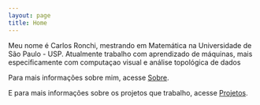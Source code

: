 ```yaml
---
layout: page
title: Home
---
```


Meu nome é Carlos Ronchi, mestrando em Matemática na Universidade
de São Paulo - USP. Atualmente trabalho com aprendizado de máquinas, mais especificamente
com computaçao visual e análise topológica de dados

Para mais informações sobre mim, acesse <a href="{{ site.baseurl }}/about/">Sobre</a>.

E para mais informações sobre os projetos que trabalho, acesse <a href="{{ site.baseurl }}/projects/">
Projetos</a>.
